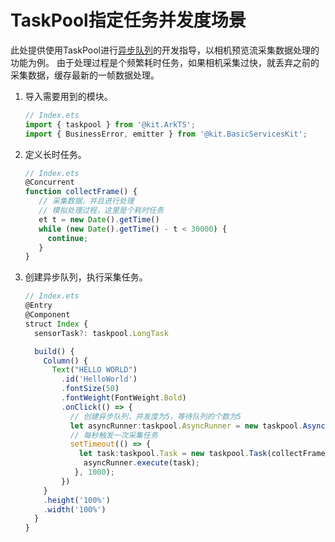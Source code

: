 # TaskPool指定任务并发度场景

此处提供使用TaskPool进行[异步队列](../reference/apis-arkts/js-apis-taskpool.md#asyncrunner16)的开发指导，以相机预览流采集数据处理的功能为例。
由于处理过程是个频繁耗时任务，如果相机采集过快，就丢弃之前的采集数据，缓存最新的一帧数据处理。

1. 导入需要用到的模块。

   ```ts
   // Index.ets
   import { taskpool } from '@kit.ArkTS';
   import { BusinessError, emitter } from '@kit.BasicServicesKit';
   ```

2. 定义长时任务。

   ```ts
   // Index.ets
   @Concurrent
   function collectFrame() {
      // 采集数据，并且进行处理
      // 模拟处理过程，这里是个耗时任务
      et t = new Date().getTime()
      while (new Date().getTime() - t < 30000) {
        continue;
      }
   }
   ```

3. 创建异步队列，执行采集任务。

   ```ts
   // Index.ets
   @Entry
   @Component
   struct Index {
     sensorTask?: taskpool.LongTask
   
     build() {
       Column() {
         Text("HELLO WORLD")
           .id('HelloWorld')
           .fontSize(50)
           .fontWeight(FontWeight.Bold)
           .onClick(() => {
             // 创建异步队列，并发度为5，等待队列的个数为5
             let asyncRunner:taskpool.AsyncRunner = new taskpool.AsyncRunner("async", 5, 5);
             // 每秒触发一次采集任务
             setTimeout(() => {
               let task:taskpool.Task = new taskpool.Task(collectFrame);
                asyncRunner.execute(task);
              }, 1000);
           })
       }
       .height('100%')
       .width('100%')
     }
   }
   ```


